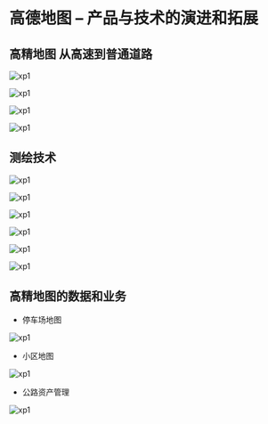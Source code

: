 # 高德地图 – 产品与技术的演进和拓展

## 高精地图 从高速到普通道路

![xp1](../images/alibaba/hd1.jpg)

![xp1](../images/alibaba/hd2.jpg)

![xp1](../images/alibaba/hd3.jpg)

![xp1](../images/alibaba/hd4.jpg)

## 测绘技术

![xp1](../images/alibaba/hd5.jpg)

![xp1](../images/alibaba/hd6.jpg)

![xp1](../images/alibaba/hd7.jpg)

![xp1](../images/alibaba/hd8.jpg)

![xp1](../images/alibaba/hd9.jpg)

![xp1](../images/alibaba/hd10.jpg)

## 高精地图的数据和业务

* 停车场地图
  
![xp1](../images/alibaba/hd11.jpg)

* 小区地图

![xp1](../images/alibaba/hd12.jpg)

* 公路资产管理

![xp1](../images/alibaba/hd13.jpg)
